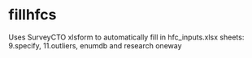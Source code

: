 # fillhfcs
Uses SurveyCTO xlsform to automatically fill in hfc_inputs.xlsx sheets: 9.specify, 11.outliers, enumdb and research oneway
